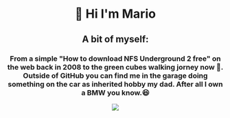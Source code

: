 <h1 align="center">👋 Hi I'm Mario</h1>
<h2 align="center" width="50%">A bit of myself:</h2>
<h3 align="center" width="50%">From a simple "How to download NFS Underground 2 free" on the web back in 2008 to the green cubes walking jorney now 🏃. Outside of GitHub you can find me in the garage doing something on the car as inherited hobby my dad. After all I own a BMW you know.😆</h3>  
<div align="center">
  <img src="https://media.giphy.com/media/5Su8umfuyg3PQMiJ9l/giphy.gif"/>
</div>
